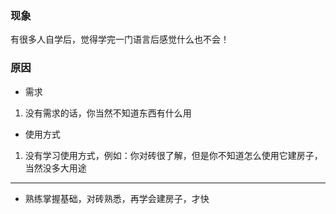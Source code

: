 ### 现象
有很多人自学后，觉得学完一门语言后感觉什么也不会！
### 原因
* 需求
1. 没有需求的话，你当然不知道东西有什么用
* 使用方式
1. 没有学习使用方式，例如：你对砖很了解，但是你不知道怎么使用它建房子，当然没多大用途


---
* 熟练掌握基础，对砖熟悉，再学会建房子，才快